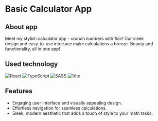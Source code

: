 # Basic Calculator App

## About app

Meet my stylish calculator app - crunch numbers with flair! Our sleek design and easy-to-use interface make calculations a breeze. Beauty and functionality, all in one app!

## Used technology

![React](https://img.shields.io/badge/React-20232A?style=for-the-badge&logo=react&logoColor=61DAFB)
![TypeScript](https://img.shields.io/badge/typescript-%23007ACC.svg?style=for-the-badge&logo=typescript&logoColor=white)
![SASS](https://img.shields.io/badge/SASS-hotpink.svg?style=for-the-badge&logo=SASS&logoColor=white)
![Vite](https://img.shields.io/badge/vite-%23646CFF.svg?style=for-the-badge&logo=vite&logoColor=white)

## Features

-   Engaging user interface and visually appealing design.
-   Effortless navigation for seamless calculations.
-   Sleek, modern aesthetic that adds a touch of style to your math tasks.